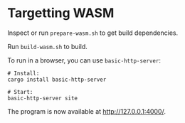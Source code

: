 Targetting WASM
===============
Inspect or run `prepare-wasm.sh` to get build dependencies.

Run `build-wasm.sh` to build.

To run in a browser, you can use `basic-http-server`:

    # Install:
    cargo install basic-http-server

    # Start:
    basic-http-server site

The program is now available at <http://127.0.0.1:4000/>.
